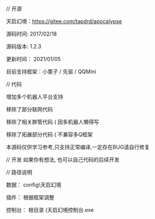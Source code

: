 // 开源

天启幻境：https://gitee.com/tapdrd/apocalypse

源码时间:	2017/02/18

源码版本:	1.2.3

更新时间：	2021/01/05

目前支持框架：小栗子 / 先驱 / QQMini

// 代码

增加多个机器人平台支持

移除了部分联网代码

移除了相关群管代码 ( 因多机器人懒得写

移除了拓展部分代码 ( 不兼容多Q框架

本源码仅供学习参考,只支持正常编译,一定存在BUG请自行修复

// 开发
如果你有想法, 也可以自己代码的后续开发


// 路径说明


数据：	config\天启幻境

插件：	根据框架调整

控制台： 根目录 (天启幻境控制台.exe